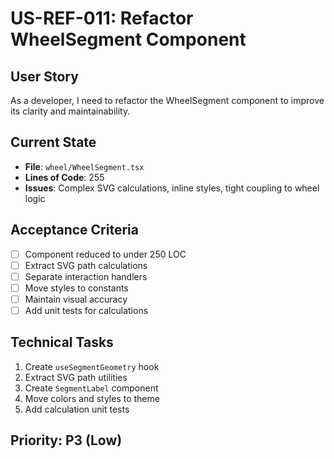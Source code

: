 # US-REF-011: Refactor WheelSegment Component

## User Story
As a developer, I need to refactor the WheelSegment component to improve its clarity and maintainability.

## Current State
- **File**: `wheel/WheelSegment.tsx`
- **Lines of Code**: 255
- **Issues**: Complex SVG calculations, inline styles, tight coupling to wheel logic

## Acceptance Criteria
- [ ] Component reduced to under 250 LOC
- [ ] Extract SVG path calculations
- [ ] Separate interaction handlers
- [ ] Move styles to constants
- [ ] Maintain visual accuracy
- [ ] Add unit tests for calculations

## Technical Tasks
1. Create `useSegmentGeometry` hook
2. Extract SVG path utilities
3. Create `SegmentLabel` component
4. Move colors and styles to theme
5. Add calculation unit tests

## Priority: P3 (Low)